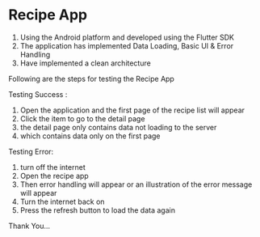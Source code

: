 # Recipe App

1. Using the Android platform and developed using the Flutter SDK
2. The application has implemented Data Loading, Basic UI & Error Handling
3. Have implemented a clean architecture

Following are the steps for testing the Recipe App

Testing Success :
1. Open the application and the first page of the recipe list will appear
2. Click the item to go to the detail page
3. the detail page only contains data not loading to the server
4. which contains data only on the first page

Testing Error:
1. turn off the internet
2. Open the recipe app
3. Then error handling will appear or an illustration of the error message will appear
4. Turn the internet back on
5. Press the refresh button to load the data again

Thank You...
